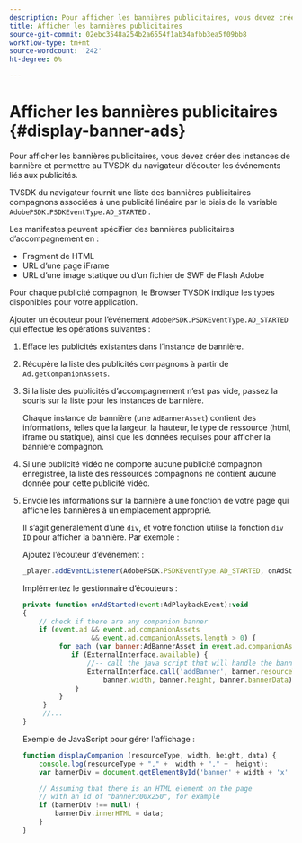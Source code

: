 ```yaml
---
description: Pour afficher les bannières publicitaires, vous devez créer des instances de bannière et permettre au TVSDK du navigateur d’écouter les événements liés aux publicités.
title: Afficher les bannières publicitaires
source-git-commit: 02ebc3548a254b2a6554f1ab34afbb3ea5f09bb8
workflow-type: tm+mt
source-wordcount: '242'
ht-degree: 0%

---
```


# Afficher les bannières publicitaires {#display-banner-ads}

Pour afficher les bannières publicitaires, vous devez créer des instances de bannière et permettre au TVSDK du navigateur d’écouter les événements liés aux publicités.

TVSDK du navigateur fournit une liste des bannières publicitaires compagnons associées à une publicité linéaire par le biais de la variable `AdobePSDK.PSDKEventType.AD_STARTED` .

Les manifestes peuvent spécifier des bannières publicitaires d’accompagnement en :

* Fragment de HTML
* URL d’une page iFrame
* URL d’une image statique ou d’un fichier de SWF de Flash Adobe

Pour chaque publicité compagnon, le Browser TVSDK indique les types disponibles pour votre application.

Ajouter un écouteur pour l’événement `AdobePSDK.PSDKEventType.AD_STARTED` qui effectue les opérations suivantes :
1. Efface les publicités existantes dans l’instance de bannière.
1. Récupère la liste des publicités compagnons à partir de `Ad.getCompanionAssets`.
1. Si la liste des publicités d’accompagnement n’est pas vide, passez la souris sur la liste pour les instances de bannière.

   Chaque instance de bannière (une `AdBannerAsset`) contient des informations, telles que la largeur, la hauteur, le type de ressource (html, iframe ou statique), ainsi que les données requises pour afficher la bannière compagnon.
1. Si une publicité vidéo ne comporte aucune publicité compagnon enregistrée, la liste des ressources compagnons ne contient aucune donnée pour cette publicité vidéo.
1. Envoie les informations sur la bannière à une fonction de votre page qui affiche les bannières à un emplacement approprié.

   Il s’agit généralement d’une `div`, et votre fonction utilise la fonction `div ID` pour afficher la bannière. Par exemple :

   Ajoutez l’écouteur d’événement :

   ```js
   _player.addEventListener(AdobePSDK.PSDKEventType.AD_STARTED, onAdStarted);
   ```

   Implémentez le gestionnaire d’écouteurs :

   ```js
   private function onAdStarted(event:AdPlaybackEvent):void 
   { 
       // check if there are any companion banner 
       if (event.ad && event.ad.companionAssets  
                    && event.ad.companionAssets.length > 0) { 
            for each (var banner:AdBannerAsset in event.ad.companionAssets) { 
               if (ExternalInterface.available) { 
                   //-- call the java script that will handle the banner display. 
                   ExternalInterface.call('addBanner', banner.resourceType,  
                       banner.width, banner.height, banner.bannerData); 
                } 
            } 
        }  
        //...        
   }
   ```

   Exemple de JavaScript pour gérer l&#39;affichage :

   ```js
   function displayCompanion (resourceType, width, height, data) { 
       console.log(resourceType + "," +  width + "," +  height); 
       var bannerDiv = document.getElementById('banner' + width + 'x' + height);  
   
       // Assuming that there is an HTML element on the page  
       // with an id of "banner300x250", for example 
       if (bannerDiv !== null) { 
           bannerDiv.innerHTML = data; 
       } 
   }
   ```
